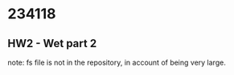 # 234118

## HW2 - Wet part 2

note: fs file is not in the repository, in account of being very large.
